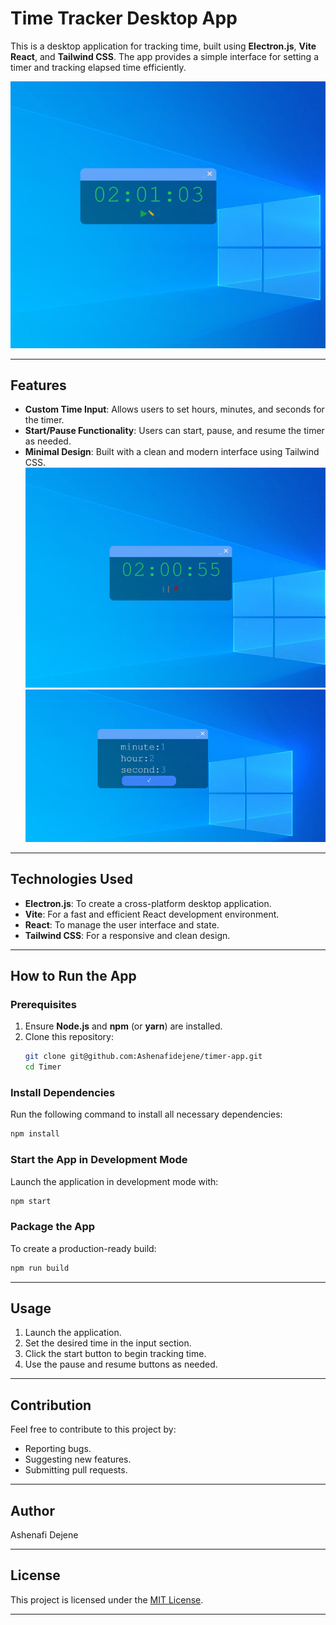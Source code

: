 

# Time Tracker Desktop App

This is a desktop application for tracking time, built using **Electron.js**, **Vite React**, and **Tailwind CSS**. The app provides a simple interface for setting a timer and tracking elapsed time efficiently.

![App Screenshot](./publlic/photo_2024-11-19_22-26-12.jpg)

---

## Features
- **Custom Time Input**: Allows users to set hours, minutes, and seconds for the timer.
- **Start/Pause Functionality**: Users can start, pause, and resume the timer as needed.
- **Minimal Design**: Built with a clean and modern interface using Tailwind CSS.
![App Screenshot](./publlic/photo_2024-11-19_22-25-29.jpg)
![App Screenshot](./publlic/photo_2024-11-19_22-26-22.jpg)
---

## Technologies Used
- **Electron.js**: To create a cross-platform desktop application.
- **Vite**: For a fast and efficient React development environment.
- **React**: To manage the user interface and state.
- **Tailwind CSS**: For a responsive and clean design.

---

## How to Run the App

### Prerequisites
1. Ensure **Node.js** and **npm** (or **yarn**) are installed.
2. Clone this repository:
   ```bash
   git clone git@github.com:Ashenafidejene/timer-app.git
   cd Timer

### Install Dependencies
Run the following command to install all necessary dependencies:
```bash
npm install
```

### Start the App in Development Mode
Launch the application in development mode with:
```bash
npm start
```

### Package the App
To create a production-ready build:
```bash
npm run build
```

---

## Usage
1. Launch the application.
2. Set the desired time in the input section.
3. Click the start button to begin tracking time.
4. Use the pause and resume buttons as needed.

---

## Contribution
Feel free to contribute to this project by:
- Reporting bugs.
- Suggesting new features.
- Submitting pull requests.

---

## Author
Ashenafi Dejene

---

## License
This project is licensed under the [MIT License](./LICENSE).

---

